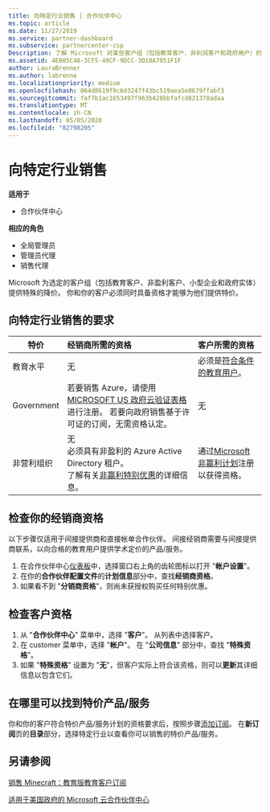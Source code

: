 ```yaml
---
title: 向特定行业销售 | 合作伙伴中心
ms.topic: article
ms.date: 11/27/2019
ms.service: partner-dashboard
ms.subservice: partnercenter-csp
Description: 了解 Microsoft 对某些客户组（包括教育客户、非利润客户和政府用户）的特殊定价的定价。
ms.assetid: 4E085C48-3CF5-49CF-9DCC-3D18A7051F1F
author: LauraBrenner
ms.author: labrenne
ms.localizationpriority: medium
ms.openlocfilehash: 064d8619f9c6d3247f43bc519aea5e0679ffabf3
ms.sourcegitcommit: faf7b1ac1653497f963b428bbfafcd821378adaa
ms.translationtype: MT
ms.contentlocale: zh-CN
ms.lasthandoff: 05/05/2020
ms.locfileid: "82798205"
---
```

# <a name="sell-to-specialized-industries"></a>向特定行业销售

**适用于**

- 合作伙伴中心

**相应的角色**

- 全局管理员
- 管理员代理
- 销售代理

Microsoft 为选定的客户组（包括教育客户、非盈利客户、小型企业和政府实体）提供特殊的降价。 你和你的客户必须同时具备资格才能够为他们提供特价。 

## <a name="requirements-to-sell-to-specialized-industries"></a>向特定行业销售的要求

|**特价**   |**经销商所需的资格**   |**客户所需的资格**   |
|----------------------------|:---------------------------------|:------------------------------------------|
|教育水平   |无   | 必须是[符合条件的教育用户](https://www.microsoftvolumelicensing.com/DocumentSearch.aspx?Mode=3&DocumentTypeId=7)。   |
|Government   |若要销售 Azure，请使用[MICROSOFT US 政府云验证表格](https://azuregov.microsoft.com/csp)进行注册。 若要向政府销售基于许可证的订阅，无需资格认定。|   无|
|非营利组织  |无<br>必须具有非盈利的 Azure Active Directory 租户。<br>了解有关[非赢利特别优惠](https://assetsprod.microsoft.com/mpn/nonprofit-skus-in-csp-faq.pdf)的详细信息。   |通过[Microsoft 非赢利计划](https://nonprofit.microsoft.com/#/register)注册以获得资格。   |


## <a name="check-your-reseller-qualifications"></a>检查你的经销商资格

以下步骤仅适用于间接提供商和直接帐单合作伙伴。 间接经销商需要与间接提供商联系，以向合格的教育用户提供学术定价的产品/服务。 

1.  在合作伙伴中心[仪表板](https://partner.microsoft.com/dashboard)中，选择窗口右上角的齿轮图标以打开 "**帐户设置**"。
2.  在你的**合作伙伴配置文件**的**计划信息**部分中，查找**经销商资格**。
3.  如果看不到 "**分销商资格**"，则尚未获授权购买任何特别优惠。

## <a name="check-the-customer-qualifications"></a>检查客户资格

1.  从 "**合作伙伴中心**" 菜单中，选择 "**客户**"。 从列表中选择客户。
2.  在 customer 菜单中，选择 "**帐户**"。 在 "**公司信息**" 部分中，查找 "**特殊资格**"。
3.  如果 "**特殊资格**" 设置为 "**无**"，但客户实际上符合该资格，则可以**更新**其详细信息以包含它们。

## <a name="where-to-find-special-offers"></a>在哪里可以找到特价产品/服务

你和你的客户符合特价产品/服务计划的资格要求后，按照步骤[添加订阅](create-a-new-subscription.md)。 在**新订阅**页的**目录**部分，选择特定行业以查看你可以销售的特价产品/服务。

## <a name="see-also"></a>另请参阅

[销售 Minecraft：教育版教育客户订阅](minecraft-subscriptions.md)

[适用于美国政府的 Microsoft 云合作伙伴中心](partner-center-for-microsoft-us-govt-cloud.md)


 

 

 



